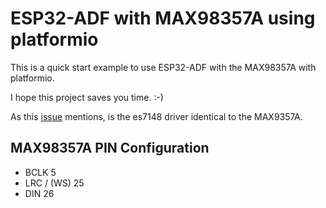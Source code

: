 # ESP32-ADF with MAX98357A using platformio

This is a quick start example to use ESP32-ADF with the MAX98357A with platformio.

I hope this project saves you time. :-)

As this [issue](https://github.com/espressif/esp-adf/issues/848) mentions, is the es7148 driver identical to the MAX9357A.

## MAX98357A PIN Configuration
* BCLK 5
* LRC / (WS) 25
* DIN 26

